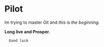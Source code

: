 # Pilot 
<p>Im trying to master Git
and <i>this is the beginning.</i></p>
<b>Long live and Prosper.</b>

```
  Good luck
 ```
